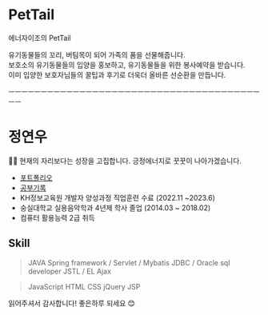 # PetTail
에너자이조의 PetTail

유기동물들의 꼬리, 버팀목이 되어 가족의 품을 선물해줍니다.<br>
보호소의 유기동물들의 입양을 홍보하고, 유기동물들을 위한 봉사예약을 받습니다.<br>
이미 입양한 보호자님들의 꿀팁과 후기로 더욱더 올바른 선순환을 만듭니다.

ㅡㅡㅡㅡㅡㅡㅡㅡㅡㅡㅡㅡㅡㅡㅡㅡㅡㅡㅡㅡㅡㅡㅡㅡㅡㅡㅡㅡㅡㅡㅡㅡㅡㅡㅡㅡㅡㅡㅡㅡㅡ

# 정연우
🙌🏼 현재의 자리보다는 성장을 고집합니다. 긍정에너지로 꿋꿋이 나아가겠습니다.
<br>
- [포트폴리오](https://happynoo.notion.site/s-Portfolio-21d2d94e6f7a48d696da4687a6ebf738?pvs=4)
- [공부기록](https://happynoo.notion.site/Programing-933f4fd792754e82b6b70404aac521b3?pvs=4)
- KH정보교육원 개발자 양성과정 직업훈련 수료 (2022.11 ~2023.6)
- 숭실대학교 실용음악학과 4년제 학사 졸업 (2014.03 ~ 2018.02) 
- 컴퓨터 활용능력 2급 취득 

## Skill

> JAVA
Spring framework / Servlet / Mybatis
JDBC / Oracle sql developer
JSTL / EL
Ajax
> 

> JavaScript HTML CSS
jQuery
JSP
> 

읽어주셔서 감사합니다!
좋은하루 되세요 😊
